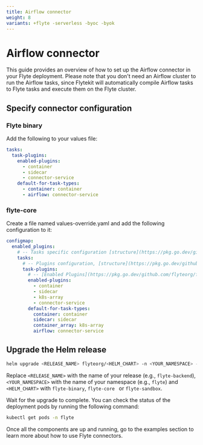 ```yaml
---
title: Airflow connector
weight: 8
variants: +flyte -serverless -byoc -byok
---
```


# Airflow connector

This guide provides an overview of how to set up the Airflow connector in your Flyte deployment.
Please note that you don't need an Airflow cluster to run the Airflow tasks, since Flytekit will automatically compile Airflow tasks to Flyte tasks and execute them on the Flyte cluster.

## Specify connector configuration

### Flyte binary

Add the following to your values file:

```yaml
tasks:
  task-plugins:
    enabled-plugins:
      - container
      - sidecar
      - connector-service
    default-for-task-types:
      - container: container
      - airflow: connector-service
```

### flyte-core

Create a file named values-override.yaml and add the following configuration to it:

```yaml
configmap:
  enabled_plugins:
    # -- Tasks specific configuration [structure](https://pkg.go.dev/github.com/flyteorg/flytepropeller/pkg/controller/nodes/task/config#GetConfig)
    tasks:
      # -- Plugins configuration, [structure](https://pkg.go.dev/github.com/flyteorg/flytepropeller/pkg/controller/nodes/task/config#TaskPluginConfig)
      task-plugins:
        # -- [Enabled Plugins](https://pkg.go.dev/github.com/flyteorg/flyteplugins/go/tasks/config#Config). Enable sagemaker*, athena if you install the backend
        enabled-plugins:
          - container
          - sidecar
          - k8s-array
          - connector-service
        default-for-task-types:
          container: container
          sidecar: sidecar
          container_array: k8s-array
          airflow: connector-service
```

## Upgrade the Helm release


```bash
helm upgrade <RELEASE_NAME> flyteorg/<HELM_CHART> -n <YOUR_NAMESPACE> --values values-override.yaml

```

Replace ``<RELEASE_NAME>`` with the name of your release (e.g., ``flyte-backend``),
``<YOUR_NAMESPACE>`` with the name of your namespace (e.g., ``flyte``) and `<HELM_CHART>` with `flyte-binary`, `flyte-core ` or `flyte-sandbox`.


Wait for the upgrade to complete. You can check the status of the deployment pods by running the following command:

```bash
kubectl get pods -n flyte
```

Once all the components are up and running, go to the examples section to learn more about how to use Flyte connectors.
